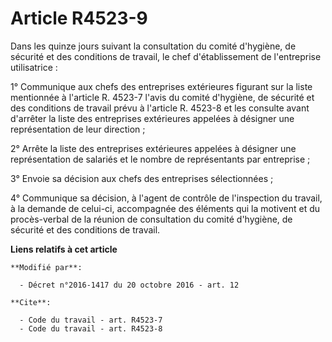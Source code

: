 # Article R4523-9

Dans les quinze jours suivant la consultation du comité d'hygiène, de sécurité et des conditions de travail, le chef
d'établissement de l'entreprise utilisatrice : 

1° Communique aux chefs des entreprises extérieures figurant sur la liste mentionnée à l'article R. 4523-7 l'avis du comité
d'hygiène, de sécurité et des conditions de travail prévu à l'article R. 4523-8 et les consulte avant d'arrêter la liste des
entreprises extérieures appelées à désigner une représentation de leur direction ; 

2° Arrête la liste des entreprises extérieures appelées à désigner une représentation de salariés et le nombre de
représentants par entreprise ; 

3° Envoie sa décision aux chefs des entreprises sélectionnées ; 

4°        Communique sa décision, à l'agent de contrôle de l'inspection du travail, à la demande de celui-ci, accompagnée des
éléments qui la motivent et du procès-verbal de la réunion de consultation du comité d'hygiène, de sécurité et des conditions
de travail.

**Liens relatifs à cet article**

	**Modifié par**:

	  - Décret n°2016-1417 du 20 octobre 2016 - art. 12

	**Cite**:

	  - Code du travail - art. R4523-7
	  - Code du travail - art. R4523-8
